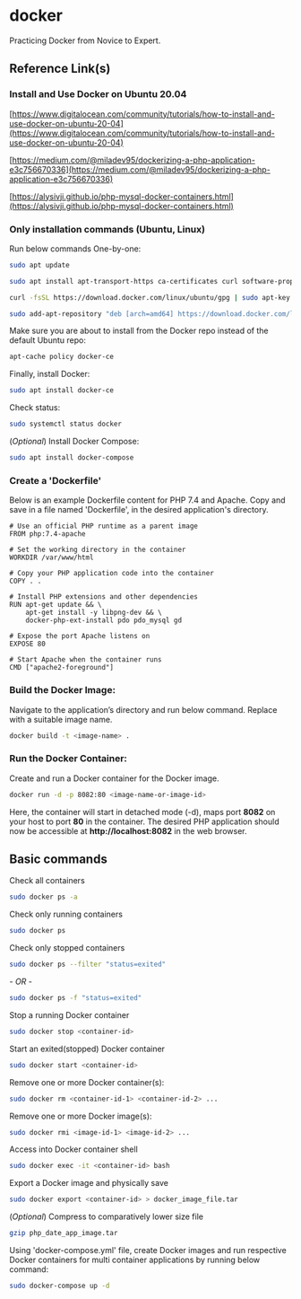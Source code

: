 # docker
Practicing Docker from Novice to Expert.

## Reference Link(s)

### Install and Use Docker on Ubuntu 20.04
[https://www.digitalocean.com/community/tutorials/how-to-install-and-use-docker-on-ubuntu-20-04](https://www.digitalocean.com/community/tutorials/how-to-install-and-use-docker-on-ubuntu-20-04)

[https://medium.com/@miladev95/dockerizing-a-php-application-e3c756670336](https://medium.com/@miladev95/dockerizing-a-php-application-e3c756670336)

[https://alysivji.github.io/php-mysql-docker-containers.html](https://alysivji.github.io/php-mysql-docker-containers.html)

### Only installation commands (Ubuntu, Linux)
Run below commands One-by-one:
```bash
sudo apt update
```
```bash
sudo apt install apt-transport-https ca-certificates curl software-properties-common
```
```bash
curl -fsSL https://download.docker.com/linux/ubuntu/gpg | sudo apt-key add -
```
```bash
sudo add-apt-repository "deb [arch=amd64] https://download.docker.com/linux/ubuntu focal stable"
```
Make sure you are about to install from the Docker repo instead of the default Ubuntu repo:
```bash
apt-cache policy docker-ce
```
Finally, install Docker:
```bash
sudo apt install docker-ce
```
Check status:
```bash
sudo systemctl status docker
```
(_Optional_) Install Docker Compose:
```bash
sudo apt install docker-compose
```

### Create a 'Dockerfile'
Below is an example Dockerfile content for PHP 7.4 and Apache. Copy and save in a file named 'Dockerfile', in the desired application's directory.
```docker
# Use an official PHP runtime as a parent image
FROM php:7.4-apache

# Set the working directory in the container
WORKDIR /var/www/html

# Copy your PHP application code into the container
COPY . .

# Install PHP extensions and other dependencies
RUN apt-get update && \
    apt-get install -y libpng-dev && \
    docker-php-ext-install pdo pdo_mysql gd

# Expose the port Apache listens on
EXPOSE 80

# Start Apache when the container runs
CMD ["apache2-foreground"]
```

### Build the Docker Image:
Navigate to the application’s directory and run below command. Replace <image-name> with a suitable image name.
```bash
docker build -t <image-name> .
```

### Run the Docker Container:
Create and run a Docker container for the Docker image.
```bash
docker run -d -p 8082:80 <image-name-or-image-id>
```
Here, the container will start in detached mode (-d), maps port **8082** on your host to port **80** in the container. The desired PHP application should now be accessible at **http://localhost:8082** in the web browser.


## Basic commands
Check all containers
```bash
sudo docker ps -a
```

Check only running containers
```bash
sudo docker ps
```

Check only stopped containers
```bash
sudo docker ps --filter "status=exited"
```
_- OR -_
```bash
sudo docker ps -f "status=exited"
```

Stop a running Docker container
```bash
sudo docker stop <container-id>
```

Start an exited(stopped) Docker container
```bash
sudo docker start <container-id>
```

Remove one or more Docker container(s):
```bash
sudo docker rm <container-id-1> <container-id-2> ...
```

Remove one or more Docker image(s):
```bash
sudo docker rmi <image-id-1> <image-id-2> ...
```

Access into Docker container shell
```bash
sudo docker exec -it <container-id> bash
```

Export a Docker image and physically save
```bash
sudo docker export <container-id> > docker_image_file.tar
```

(_Optional_) Compress to comparatively lower size file
```bash
gzip php_date_app_image.tar
```

Using 'docker-compose.yml' file, create Docker images and run respective Docker containers for multi container applications by running below command:
```bash
sudo docker-compose up -d
```

